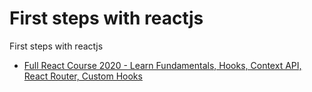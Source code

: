 # First steps with reactjs

First steps with reactjs

- <a href="https://www.youtube.com/watch?v=4UZrsTqkcW4&t=23235s">Full React Course 2020 - Learn Fundamentals, Hooks, Context API, React Router, Custom Hooks</a>
